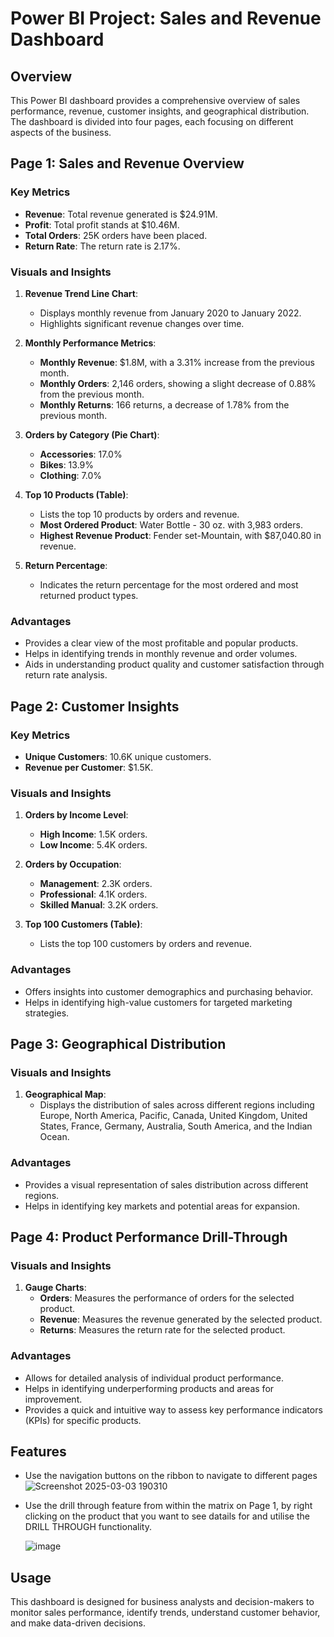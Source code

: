 # Power BI Project: Sales and Revenue Dashboard

## Overview
This Power BI dashboard provides a comprehensive overview of sales performance, revenue, customer insights, and geographical distribution. The dashboard is divided into four pages, each focusing on different aspects of the business.

## Page 1: Sales and Revenue Overview

### Key Metrics
- **Revenue**: Total revenue generated is $24.91M.
- **Profit**: Total profit stands at $10.46M.
- **Total Orders**: 25K orders have been placed.
- **Return Rate**: The return rate is 2.17%.

### Visuals and Insights
1. **Revenue Trend Line Chart**:
   - Displays monthly revenue from January 2020 to January 2022.
   - Highlights significant revenue changes over time.

2. **Monthly Performance Metrics**:
   - **Monthly Revenue**: $1.8M, with a 3.31% increase from the previous month.
   - **Monthly Orders**: 2,146 orders, showing a slight decrease of 0.88% from the previous month.
   - **Monthly Returns**: 166 returns, a decrease of 1.78% from the previous month.

3. **Orders by Category (Pie Chart)**:
   - **Accessories**: 17.0%
   - **Bikes**: 13.9%
   - **Clothing**: 7.0%

4. **Top 10 Products (Table)**:
   - Lists the top 10 products by orders and revenue.
   - **Most Ordered Product**: Water Bottle - 30 oz. with 3,983 orders.
   - **Highest Revenue Product**: Fender set-Mountain, with $87,040.80 in revenue.

5. **Return Percentage**:
   - Indicates the return percentage for the most ordered and most returned product types.

### Advantages
- Provides a clear view of the most profitable and popular products.
- Helps in identifying trends in monthly revenue and order volumes.
- Aids in understanding product quality and customer satisfaction through return rate analysis.

## Page 2: Customer Insights

### Key Metrics
- **Unique Customers**: 10.6K unique customers.
- **Revenue per Customer**: $1.5K.

### Visuals and Insights
1. **Orders by Income Level**:
   - **High Income**: 1.5K orders.
   - **Low Income**: 5.4K orders.

2. **Orders by Occupation**:
   - **Management**: 2.3K orders.
   - **Professional**: 4.1K orders.
   - **Skilled Manual**: 3.2K orders.

3. **Top 100 Customers (Table)**:
   - Lists the top 100 customers by orders and revenue.

### Advantages
- Offers insights into customer demographics and purchasing behavior.
- Helps in identifying high-value customers for targeted marketing strategies.

## Page 3: Geographical Distribution

### Visuals and Insights
1. **Geographical Map**:
   - Displays the distribution of sales across different regions including Europe, North America, Pacific, Canada, United Kingdom, United States, France, Germany, Australia, South America, and the Indian Ocean.

### Advantages
- Provides a visual representation of sales distribution across different regions.
- Helps in identifying key markets and potential areas for expansion.

## Page 4: Product Performance Drill-Through

### Visuals and Insights
1. **Gauge Charts**:
   - **Orders**: Measures the performance of orders for the selected product.
   - **Revenue**: Measures the revenue generated by the selected product.
   - **Returns**: Measures the return rate for the selected product.

### Advantages
- Allows for detailed analysis of individual product performance.
- Helps in identifying underperforming products and areas for improvement.
- Provides a quick and intuitive way to assess key performance indicators (KPIs) for specific products.

## Features
- Use the navigation buttons on the ribbon to navigate to different pages
![Screenshot 2025-03-03 190310](https://github.com/user-attachments/assets/857e67c2-b832-43bc-bc65-9b668e36573a)

- Use the drill through feature from within the matrix on Page 1, by right clicking on the product that you want to see datails for and utilise the DRILL THROUGH functionality.

  ![image](https://github.com/user-attachments/assets/d9842cbf-104c-40c0-9742-ed0dafda1d1c)

## Usage
This dashboard is designed for business analysts and decision-makers to monitor sales performance, identify trends, understand customer behavior, and make data-driven decisions.
